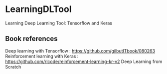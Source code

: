 # LearningDLTool
Learning Deep Learning Tool: Tensorflow and Keras

## Book references
Deep learning with Tensorflow : https://github.com/gilbutITbook/080263 <br>
Reinforcement learning with Keras : https://github.com/rlcode/reinforcement-learning-kr-v2
Deep Learning from Scratch